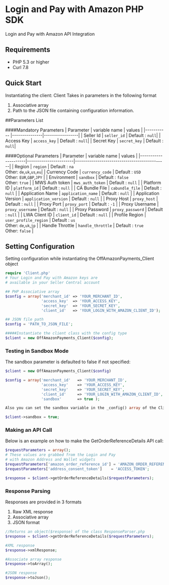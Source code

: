 # Login and Pay with Amazon PHP SDK
Login and Pay with Amazon API Integration

## Requirements

* PHP 5.3 or higher
* Curl 7.8

## Quick Start

Instantiating the client:
Client Takes in parameters in the following format

1. Associative array
2. Path to the JSON file containing configuration information.

##Parameters List

####Mandatory Parameters
| Parameter  | variable name | values          |
|----------- |---------------|-----------------|
| Seller Id  | `seller_id`   | Default : `null`|
| Access Key | `access_key`  | Default : `null`|
| Secret Key | `secret_key`  | Default : `null`|

####Optional Parameters
| Parameter           | variable name         | values                                      |
|---------------------|-----------------------|---------------------------------------------|
| Region              | `region`              | Default : `na`<br>Other: `de`,`uk`,`us`,`eu`|
| Currency Code       | `currency_code`       | Default : `USD`<br>Other: `EUR`,`GBP`,`JPY` |
| Environment         | `sandbox`             | Default : `false`<br>Other: `true`	    |
| MWS Auth token      | `mws_auth_token`      | Default : `null` 			    |
| Platform ID         | `platform_id`         | Default : `null` 			    |
| CA Bundle File      | `cabundle_file`       | Default : `null`			    |
| Application Name    | `application_name`    | Default : `null`			    |
| Application Version | `application_version` | Default : `null`			    |
| Proxy Host          | `proxy_host`          | Default : `null`			    |
| Proxy Port          | `proxy_port`          | Default : `-1`  			    |
| Proxy Username      | `proxy_username`      | Default : `null`			    |
| Proxy Password      | `proxy_password`      | Default : `null`			    |
| LWA Client ID       | `client_id`           | Default : `null`			    |
| Profile Region      | `user_profile_region` | Default : `us`<br>Other: `de`,`uk`,`jp`	    |
| Handle Throttle     | `handle_throttle`     | Default : `true`<br>Other: `false`	    |

## Setting Configuration

Setting configuration while instantiating the OffAmazonPayments_Client object
```php
require 'Client.php'
# Your Login and Pay with Amazon keys are
# available in your Seller Central account

## PHP Associative array
$config = array('merchant_id' => 'YOUR_MERCHANT_ID',
                'access_key'  => 'YOUR_ACCESS_KEY',
                'secret_key'  => 'YOUR_SECRET_KEY',
                'client_id'   => 'YOUR_LOGIN_WITH_AMAZON_CLIENT_ID');

## JSON file path            
$config = 'PATH_TO_JSON_FILE';

#####Instantiate the client class with the config type
$client = new OffAmazonPayments_Client($config);
```
### Testing in Sandbox Mode

The sandbox parameter is defaulted to false if not specified:
```php
$client = new OffAmazonPayments_Client($config)

$config = array('merchant_id'   => 'YOUR_MERCHANT_ID',
                'access_key'    => 'YOUR_ACCESS_KEY',
                'secret_key'    => 'YOUR_SECRET_KEY',
                'client_id'     => 'YOUR_LOGIN_WITH_AMAZON_CLIENT_ID',
                'sandbox'       => true );

Also you can set the sandbox variable in the _config() array of the Client class by 

$client->sandbox = true;
```
### Making an API Call

Below is an example on how to make the GetOrderReferenceDetails API call:

```php
$requestParameters = array();
# These values are grabbed from the Login and Pay
# with Amazon Address and Wallet widgets
$requestParameters['amazon_order_reference_id'] = 'AMAZON_ORDER_REFERENCE_ID';
$requestParameters['address_consent_token']    = 'ACCESS_TOKEN';

$response = $client->getOrderReferenceDetails($requestParameters);

```

### Response Parsing

Responses are provided in 3 formats

1. Raw XML response
2. Associative array
3. JSON format

```php
//Returns an object($response) of the class ResponseParser.php
$response = $client->getOrderReferenceDetails($requestParameters);

#XML response
$response->xmlResponse;

#Associate array response
$response->toArray();

#JSON response
$response->toJson();
```